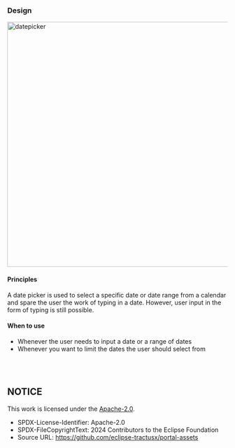 ### Design

<img width="560" alt="datepicker" src="https://raw.githubusercontent.com/eclipse-tractusx/portal-shared-components/main/docs/static/datepicker.png">

#### Principles

A date picker is used to select a specific date or date range from a calendar and spare the user the work of typing in a date. However, user input in the form of typing is still possible.

#### When to use

- Whenever the user needs to input a date or a range of dates
- Whenever you want to limit the dates the user should select from

<br>
<br>

## NOTICE

This work is licensed under the [Apache-2.0](https://www.apache.org/licenses/LICENSE-2.0).

- SPDX-License-Identifier: Apache-2.0
- SPDX-FileCopyrightText: 2024 Contributors to the Eclipse Foundation
- Source URL: https://github.com/eclipse-tractusx/portal-assets
